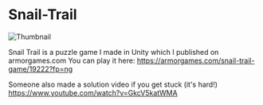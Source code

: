 # Snail-Trail
![Thumbnail](https://gamemedia.armorgames.com/19222/icn_thmb.png)

Snail Trail is a puzzle game I made in Unity which I published on armorgames.com
You can play it here: https://armorgames.com/snail-trail-game/19222?fp=ng

Someone also made a solution video if you get stuck (it's hard!)
https://www.youtube.com/watch?v=GkcV5katWMA
